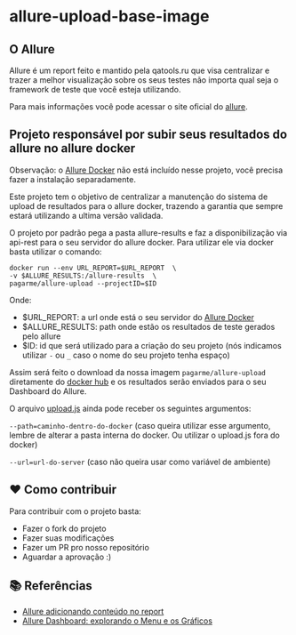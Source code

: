 # allure-upload-base-image

## O Allure
Allure é um report feito e mantido pela qatools.ru que visa centralizar e trazer a melhor visualização sobre os seus testes não importa qual seja o framework de teste que você  esteja utilizando.

Para mais informações você pode acessar o site oficial do [allure](http://allure.qatools.ru/).

## Projeto responsável por subir seus resultados do allure no allure docker 

Observação: o [Allure Docker](https://github.com/fescobar/allure-docker-service) não está incluído nesse projeto, você precisa fazer a instalação separadamente.

Este projeto tem o objetivo de centralizar a manutenção do sistema de upload de resultados para o allure docker, trazendo a garantia que sempre estará utilizando a ultima versão validada. 

O projeto por padrão pega a pasta allure-results e faz a disponibilização via api-rest para o seu servidor do allure docker. Para utilizar ele via docker basta utilizar o comando:

```shell
docker run --env URL_REPORT=$URL_REPORT  \
-v $ALLURE_RESULTS:/allure-results  \
pagarme/allure-upload --projectID=$ID
```

Onde:
- $URL_REPORT: a url onde está o seu servidor do [Allure Docker](https://github.com/fescobar/allure-docker-service)
- $ALLURE_RESULTS: path onde estão os resultados de teste gerados pelo allure
- $ID: id que será utilizado para a criação do seu projeto (nós indicamos utilizar `-` ou `_` caso o nome do seu projeto tenha espaço)

Assim será feito o download da nossa imagem `pagarme/allure-upload` diretamente do [docker hub](https://hub.docker.com/) e os resultados serão enviados para o seu Dashboard do Allure.


O arquivo [upload.js](./upload.js) ainda pode receber os seguintes argumentos:

`--path=caminho-dentro-do-docker` (caso queira utilizar esse argumento, lembre de alterar a pasta interna do docker. Ou utilizar o upload.js fora do docker)

`--url=url-do-server` (caso não queira usar como variável de ambiente)


## :heart: Como contribuir

Para contribuir com o projeto basta:
- Fazer o fork do projeto
- Fazer suas modificações
- Fazer um PR pro nosso repositório
- Aguardar a aprovação :)

## :books: Referências

- [Allure adicionando conteúdo no report](https://github.com/pagarme/cafe-com-testes/blob/main/artigos/allure-conteudo-no-report.md)
- [Allure Dashboard: explorando o Menu e os Gráficos](https://medium.com/pagarme/allure-dashboard-explorando-o-menu-e-os-gr%C3%A1ficos-c345ab942f9d)
